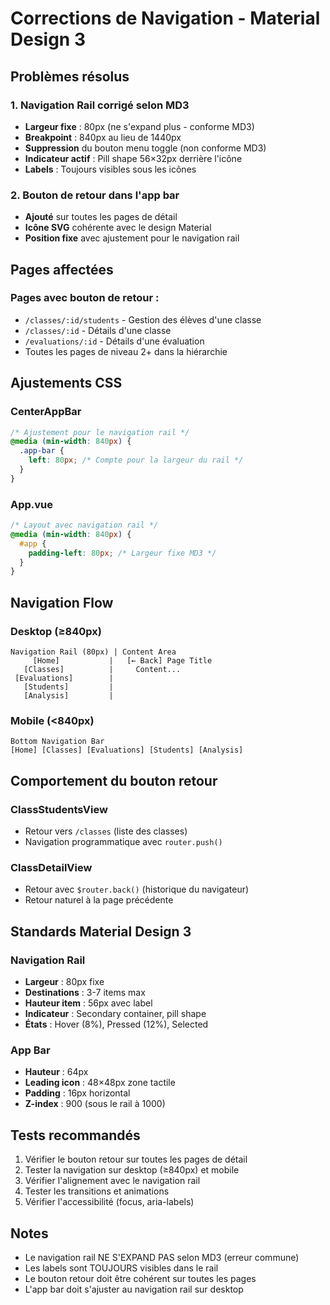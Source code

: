 # Corrections de Navigation - Material Design 3

## Problèmes résolus

### 1. Navigation Rail corrigé selon MD3
- **Largeur fixe** : 80px (ne s'expand plus - conforme MD3)
- **Breakpoint** : 840px au lieu de 1440px
- **Suppression** du bouton menu toggle (non conforme MD3)
- **Indicateur actif** : Pill shape 56×32px derrière l'icône
- **Labels** : Toujours visibles sous les icônes

### 2. Bouton de retour dans l'app bar
- **Ajouté** sur toutes les pages de détail
- **Icône SVG** cohérente avec le design Material
- **Position fixe** avec ajustement pour le navigation rail

## Pages affectées

### Pages avec bouton de retour :
- `/classes/:id/students` - Gestion des élèves d'une classe
- `/classes/:id` - Détails d'une classe
- `/evaluations/:id` - Détails d'une évaluation
- Toutes les pages de niveau 2+ dans la hiérarchie

## Ajustements CSS

### CenterAppBar
```css
/* Ajustement pour le navigation rail */
@media (min-width: 840px) {
  .app-bar {
    left: 80px; /* Compte pour la largeur du rail */
  }
}
```

### App.vue
```css
/* Layout avec navigation rail */
@media (min-width: 840px) {
  #app {
    padding-left: 80px; /* Largeur fixe MD3 */
  }
}
```

## Navigation Flow

### Desktop (≥840px)
```
Navigation Rail (80px) | Content Area
     [Home]           |   [← Back] Page Title
   [Classes]          |     Content...
 [Evaluations]        |
   [Students]         |
   [Analysis]         |
```

### Mobile (<840px)
```
Bottom Navigation Bar
[Home] [Classes] [Evaluations] [Students] [Analysis]
```

## Comportement du bouton retour

### ClassStudentsView
- Retour vers `/classes` (liste des classes)
- Navigation programmatique avec `router.push()`

### ClassDetailView
- Retour avec `$router.back()` (historique du navigateur)
- Retour naturel à la page précédente

## Standards Material Design 3

### Navigation Rail
- **Largeur** : 80px fixe
- **Destinations** : 3-7 items max
- **Hauteur item** : 56px avec label
- **Indicateur** : Secondary container, pill shape
- **États** : Hover (8%), Pressed (12%), Selected

### App Bar
- **Hauteur** : 64px
- **Leading icon** : 48×48px zone tactile
- **Padding** : 16px horizontal
- **Z-index** : 900 (sous le rail à 1000)

## Tests recommandés

1. Vérifier le bouton retour sur toutes les pages de détail
2. Tester la navigation sur desktop (≥840px) et mobile
3. Vérifier l'alignement avec le navigation rail
4. Tester les transitions et animations
5. Vérifier l'accessibilité (focus, aria-labels)

## Notes

- Le navigation rail NE S'EXPAND PAS selon MD3 (erreur commune)
- Les labels sont TOUJOURS visibles dans le rail
- Le bouton retour doit être cohérent sur toutes les pages
- L'app bar doit s'ajuster au navigation rail sur desktop